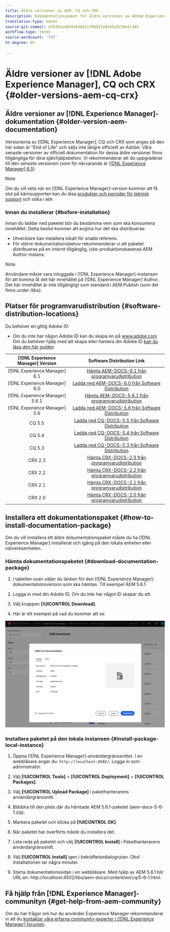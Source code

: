 ```yaml
---
title: Äldre versioner av AEM, CQ och CRX
description: Dokumentationspaket för äldre versioner av Adobe Experience Manager, CQ och CRX.
translation-type: tm+mt
source-git-commit: 47b391ed659264b611f08d2fa9e45a923be5c445
workflow-type: tm+mt
source-wordcount: '737'
ht-degree: 0%

---
```



# Äldre versioner av [!DNL Adobe Experience Manager], CQ och CRX {#older-versions-aem-cq-crx}

## Äldre versioner av [!DNL Experience Manager]-dokumentation {#older-version-aem-documentation}

Versionerna av [!DNL Experience Manager], CQ och CRX som anges på den här sidan är &quot;End of Life&quot; och säljs inte längre officiellt av Adobe. Våra senaste versioner av officiell dokumentation för dessa äldre versioner finns tillgängliga för dina självhjälpsbehov. Vi rekommenderar att du uppgraderar till den senaste versionen (som för närvarande är [[!DNL Experience Manager] 6.5](https://experienceleague.adobe.com/docs/experience-manager-65.html)).

>[!NOTE]
>
>Om du vill veta när en [!DNL Experience Manager]-version kommer att få slut på kärnsupporten kan du läsa [produkter och perioder för teknisk support](https://helpx.adobe.com/support/programs/eol-matrix.html) och söka i `AEM`.

### Innan du installerar {#before-installation}

Innan du laddar ned paketet bör du bestämma vem som ska konsumera innehållet. Detta beslut kommer att avgöra hur det ska distribueras:

* Utvecklare kan installera lokalt för snabb referens.
* För större dokumentationsbehov rekommenderar vi att paketet distribueras på en internt tillgänglig, icke-produktionsbaserad AEM Author-instans.

>[!NOTE]
>
>Användare måste vara inloggade i [!DNL Experience Manager]-instansen för att komma åt det här innehållet på [!DNL Experience Manager] Author. Det här innehållet är inte tillgängligt som standard i AEM Publish (som det finns under /libs).

## Platser för programvarudistribution {#software-distribution-locations}

Du behöver en giltig Adobe ID:

* Om du inte har någon Adobe ID kan du skapa en på www.adobe.com
Om du behöver hjälp med att skapa eller hantera din Adobe ID [kan du läsa den här guiden](https://helpx.adobe.com/manage-account.html)

| [!DNL Experience Manager] Version | Software Distribution Link |
|:-----------:|:--------------------------------------------------:|
| [!DNL Experience Manager] 6.1 | [Hämta AEM-DOCS-6.1 från programvarudistribution](https://experience.adobe.com/#/downloads/content/software-distribution/en/aem.html?package=/content/software-distribution/en/details.html/content/dam/aem/public/adobe/packages/aem-docs/aem-docs-6-1.zip) |
| [!DNL Experience Manager] 6.0 | [Ladda ned AEM-DOCS-6.0 från Software Distribution](https://experience.adobe.com/#/downloads/content/software-distribution/en/aem.html?package=/content/software-distribution/en/details.html/content/dam/aem/public/adobe/packages/aem-docs/aem-docs-6-0.zip) |
| [!DNL Experience Manager] 5.6.1 | [Hämta AEM-DOCS-5.6.1 från programvarudistribution](https://experience.adobe.com/#/downloads/content/software-distribution/en/aem.html?package=/content/software-distribution/en/details.html/content/dam/aem/public/adobe/packages/aem-docs/aem-docs-5-6-1.zip) |
| [!DNL Experience Manager] 5.6 | [Ladda ned AEM-DOCS-5.6 från Software Distribution](https://experience.adobe.com/#/downloads/content/software-distribution/en/aem.html?package=/content/software-distribution/en/details.html/content/dam/aem/public/adobe/packages/aem-docs/aem-docs-5-6.zip) |
| CQ 5.5 | [Ladda ned CQ-DOCS-5.5 från Software Distribution](https://experience.adobe.com/#/downloads/content/software-distribution/en/aem.html?package=%2Fcontent%2Fsoftware-distribution%2Fen%2Fdetails.html%2Fcontent%2Fdam%2Faem%2Fpublic%2Fadobe%2Fpackages%2Faem-docs%2Faem-docs-5-5.zip) |
| CQ 5.4 | [Ladda ned CQ-DOCS-5.4 från Software Distribution](https://experience.adobe.com/#/downloads/content/software-distribution/en/aem.html?package=/content/software-distribution/en/details.html/content/dam/aem/public/adobe/packages/aem-docs/aem-docs-5-4.zip) |
| CQ 5.3 | [Ladda ned CQ-DOCS-5.3 från Software Distribution](https://experience.adobe.com/#/downloads/content/software-distribution/en/aem.html?package=/content/software-distribution/en/details.html/content/dam/aem/public/adobe/packages/aem-docs/aem-docs-5-3.zip) |
| CRX 2.3 | [Hämta CRX-DOCS-2.3 från programvarudistribution](https://experience.adobe.com/#/downloads/content/software-distribution/en/aem.html?package=/content/software-distribution/en/details.html/content/dam/aem/public/adobe/packages/aem-docs/crx-docs-2-3.zip) |
| CRX 2.2 | [Hämta CRX-DOCS-2.2 från programvarudistribution](https://experience.adobe.com/#/downloads/content/software-distribution/en/aem.html?package=/content/software-distribution/en/details.html/content/dam/aem/public/adobe/packages/aem-docs/crx-docs-2-2.zip) |
| CRX 2.1 | [Hämta CRX-DOCS-2.1 från programvarudistribution](https://experience.adobe.com/#/downloads/content/software-distribution/en/aem.html?package=/content/software-distribution/en/details.html/content/dam/aem/public/adobe/packages/aem-docs/crx-docs-2-1.zip) |
| CRX 2.0 | [Hämta CRX-DOCS-2.0 från programvarudistribution](https://experience.adobe.com/#/downloads/content/software-distribution/en/aem.html?package=/content/software-distribution/en/details.html/content/dam/aem/public/adobe/packages/aem-docs/crx-docs-2-0.zip) |

## Installera ett dokumentationspaket {#how-to-install-documentation-package}

Om du vill installera ett äldre dokumentationspaket måste du ha [!DNL Experience Manager] installerat och igång på den lokala enheten eller nätverksenheten.

### Hämta dokumentationspaketet {#download-documentation-package}

1. I tabellen ovan väljer du länken för den [!DNL Experience Manager]-dokumentationsversion som ska hämtas. Till exempel AEM 5.6.1.

1. Logga in med din Adobe ID. Om du inte har något ID skapar du ett.

1. Välj knappen **[!UICONTROL Download]**.

1. Här är ett exempel på vad du kommer att se:

![Exempel på programvarudistribution](assets/screen_shot_2020-07-10at161922.jpg)

### Installera paketet på den lokala instansen {#install-package-local-instance}

1. Öppna [!DNL Experience Manager]-användargränssnittet. I en webbläsare anger du: `http://localhost:4502/`. Logga in som administratör.

1. Välj **[!UICONTROL Tools]** > **[!UICONTROL Deployment]** > **[!UICONTROL Packages]**.

1. Välj **[!UICONTROL Upload Package]** i pakethanterarens användargränssnitt.

1. Bläddra till den plats där du hämtade AEM 5.6.1-paketet (aem-docs-5-6-1.zip).

1. Markera paketet och klicka på **[!UICONTROL OK]**.

1. När paketet har överförts måste du installera det.

1. Leta reda på paketet och välj **[!UICONTROL Install]** i Pakethanterarens användargränssnitt.

1. Välj **[!UICONTROL Install]** igen i bekräftelsedialogrutan. Obs! installationen tar några minuter.

1. Starta dokumentationssidan i en webbläsare. Med hjälp av AEM 5.6.1 blir URL:en: http://localhost:4502/libs/aem-docs/content/en/cq/5-6-1.html.

## Få hjälp från [!DNL Experience Manager]-communityn {#get-help-from-aem-community}

Om du har frågor om hur du använder Experience Manager rekommenderar vi att du [kontaktar våra erfarna community-experter i [!DNL Experience Manager] forumen](https://experienceleaguecommunities.adobe.com/t5/adobe-experience-manager/ct-p/adobe-experience-manager-community).
